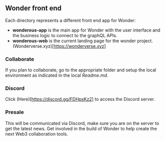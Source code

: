 ## Wonder front end

Each directory represents a different front end app for Wonder:

* **wonderous-app** is the main app for Wonder with the user interface and the business logic to connect to the graphQL APIs.
* **wonderous-web** is the current landing page for the wonder project. (Wonderverse.xyz)[https://wonderverse.xyz]

### Collaborate

If you plan to collaborate, go to the appropriate folder and setup the local environment as indicated in the local *Readme.md*.

### Discord

Click (Here)[https://discord.gg/FDHpxKz2] to access the Discord server.

### Presale

This will be communicated via Discord, make sure you are on the server to get the latest news. Get involved in the build of Wonder to help create the next Web3 collaboration tools.